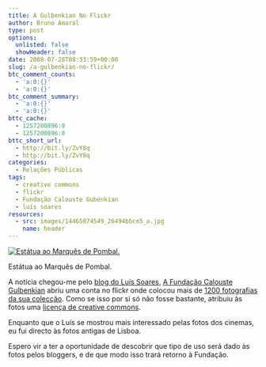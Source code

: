 ```yaml
---
title: A Gulbenkian No Flickr
author: Bruno Amaral
type: post
options:
  unlisted: false
  showHeader: false
date: 2008-07-28T08:33:59+00:00
slug: /a-gulbenkian-no-flickr/
btc_comment_counts:
  - 'a:0:{}'
  - 'a:0:{}'
btc_comment_summary:
  - 'a:0:{}'
  - 'a:0:{}'
bttc_cache:
  - 1257200896:0
  - 1257200896:0
bttc_short_url:
  - http://bit.ly/ZvY8q
  - http://bit.ly/ZvY8q
categories:
  - Relações Públicas
tags:
  - creative commons
  - flickr
  - Fundação Calouste Gubenkian
  - luís soares
resources:
  - src: images/14465074549_26494bbce5_o.jpg
    name: header
---
```

<div id="attachment_790" class="wp-caption img-fluid">
  <a href="http://www.flickr.com/photos/biblarte/"><img class="size-full wp-image-790" title="Marquês de Pombal" src="/wp-content/uploads/14465074549_26494bbce5_o.jpg" alt="Estátua ao Marquês de Pombal."   /></a>
  
  <p class="wp-caption-text">
    Estátua ao Marquês de Pombal.
  </p>
</div>

A notícia chegou-me pelo [blog do Luís Soares][1], [A Fundação Calouste Gulbenkian][2] abriu uma conta no flickr onde colocou mais de [1200 fotografias da sua colecção][3]. Como se isso por si só não fosse bastante, atribuiu às fotos uma [licença de creative commons][4].

Enquanto que o Luís se mostrou mais interessado pelas fotos dos cinemas, eu fui directo às fotos antigas de Lisboa.

Espero vir a ter a oportunidade de descobrir que tipo de uso será dado às fotos pelos bloggers, e de que modo isso trará retorno à Fundação.

 [1]: http://lsoares.blogs.sapo.pt/63137.html
 [2]: http://www.gulbenkian.pt/
 [3]: http://www.flickr.com/photos/biblarte/
 [4]: http://creativecommons.org/licenses/by-nc-nd/2.0/deed.en